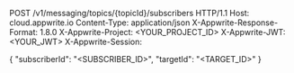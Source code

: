 POST /v1/messaging/topics/{topicId}/subscribers HTTP/1.1
Host: cloud.appwrite.io
Content-Type: application/json
X-Appwrite-Response-Format: 1.8.0
X-Appwrite-Project: <YOUR_PROJECT_ID>
X-Appwrite-JWT: <YOUR_JWT>
X-Appwrite-Session: 

{
  "subscriberId": "<SUBSCRIBER_ID>",
  "targetId": "<TARGET_ID>"
}
